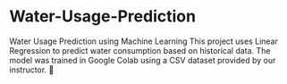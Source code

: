 # Water-Usage-Prediction
Water Usage Prediction using Machine Learning This project uses Linear Regression to predict water consumption based on historical data. The model was trained in Google Colab using a CSV dataset provided by our instructor. 🚀
